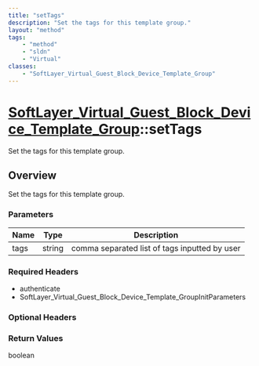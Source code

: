 ```yaml
---
title: "setTags"
description: "Set the tags for this template group."
layout: "method"
tags:
    - "method"
    - "sldn"
    - "Virtual"
classes:
    - "SoftLayer_Virtual_Guest_Block_Device_Template_Group"
---
```

# [SoftLayer_Virtual_Guest_Block_Device_Template_Group](/reference/services/SoftLayer_Virtual_Guest_Block_Device_Template_Group)::setTags

Set the tags for this template group.


## Overview 
Set the tags for this template group.

### Parameters 
|Name | Type | Description |
| --- | --- | --- |
|tags| string| comma separated list of tags inputted by user|


### Required Headers
* authenticate
* SoftLayer_Virtual_Guest_Block_Device_Template_GroupInitParameters

### Optional Headers

### Return Values
boolean

